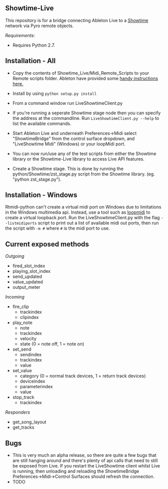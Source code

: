 Showtime-Live
-------------

This repository is for a bridge connecting Ableton Live
to a [Showtime](https://github.com/Mystfit/Showtime) network via Pyro remote objects.

*Requirements:*
- Requires Python 2.7. 

Installation - All
------------

- Copy the contents of Showtime_Live/Midi_Remote_Scripts to your Remote scripts folder. Ableton have provided some [handy instructions here.](https://www.ableton.com/en/articles/install-third-party-remote-script/)
- Install by using ```python setup.py install```
- From a command window run LiveShowtimeClient.py
- If you're running a seperate Showtime stage node then you can specify the address at the commandline. Run ```LiveShowtimeClient.py --help```
 to list the available commands.
- Start Ableton Live and underneath Preferences->Midi select "ShowtimeBridge" from the control surface dropdown, and "LiveShowtime Midi" (Windows) or your loopMidi port.
- You can now run/use any of the test scripts from either the Showtime library or the Showtime-Live library to access Live API features.

- Create a Showtime stage. This is done by running the python/Showtime/zst_stage.py script from the Showtime library. (eg. "python zst_stage.py").

Installation - Windows
----------------------

Rtmidi-python can't create a virtual midi port on Windows due to limitations in the Windows multimedia api. Instead, use a tool such as [loopmidi](http://www.tobias-erichsen.de/software/loopmidi.html) to create a virtual loopback port. Run the LiveShowtimeClient.py with the flag `--listmidiports` script to print out a list of available midi out ports, then run the script with `-m #` where `#` is the midi port to use.

Current exposed methods
-----------------------

*Outgoing*
- fired_slot_index
- playing_slot_index
- send_updated
- value_updated
- output_meter


*Incoming*
- fire_clip
    * trackindex
    * clipindex
- play_note
    * note
    * trackindex
    * velocity
    * state (0 = note off, 1 = note on)
- set_send
    * sendindex
    * trackindex
    * value
- set_value
    * category (0 = normal track devices, 1 = return track devices)
    * deviceindex
    * parameterindex
    * value
- stop_track
    * trackindex


*Responders*
 - get_song_layout
 - get_tracks


Bugs
----

 - This is very much an alpha release, so there are quite a few bugs that are still hanging around and there's plenty of api calls that need to still be exposed from Live. If you restart the LiveShowtime client whilst Live is running, then unloading and reloading the ShowtimeBridge Preferences->Midi->Control Surfaces should refresh the connection.
 - TODO 
